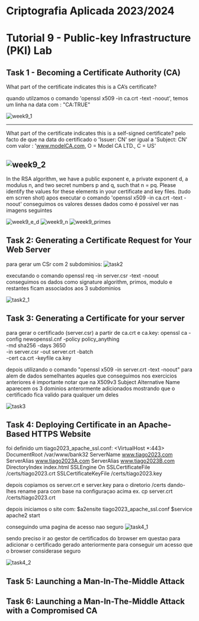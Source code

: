 # Criptografia Aplicada 2023/2024
# Tutorial 9 - Public-key Infrastructure (PKI) Lab

## Task 1 - Becoming a Certificate Authority (CA)
What part of the certificate indicates this is a CA’s certificate?

quando utilzamos o comando 'openssl x509 -in ca.crt -text -noout', temos um linha na data com :
"CA:TRUE"


![week9_1](https://github.com/poorshadic/Cripto/blob/main/mandatory/week9/ex1/ficha10_1.png)

-----------------------------------
What part of the certificate indicates this is a self-signed certificate?
pelo facto de que na data do certificado o
'Issuer: CN' ser igual a 'Subject: CN' com valor :
'www.modelCA.com, O = Model CA LTD., C = US'

![week9_2](https://github.com/poorshadic/Cripto/blob/main/mandatory/week9/ex1/ficha10_2.png)
--------------------------------------

In the RSA algorithm, we have a public exponent e, a private exponent d, a modulus n, and two secret numbers p and q, such that n = pq. Please identify the values for these elements in your certificate and key files.
(tudo em scrren shot)
apos executar o comando 'openssl x509 -in ca.crt -text -noout' conseguimos os valores desses dados como é possivel ver nas imagens seguintes

![week9_e_d](https://github.com/poorshadic/Cripto/blob/main/mandatory/week9/ex1/e_d.png)
![week9_n](https://github.com/poorshadic/Cripto/blob/main/mandatory/week9/ex1/n.png)
![week9_primes](https://github.com/poorshadic/Cripto/blob/main/mandatory/week9/ex1/primes.png)


## Task 2: Generating a Certificate Request for Your Web Server
para gerar um CSr com 2 subdominios:
![task2](https://github.com/poorshadic/Cripto/blob/main/mandatory/week9/ex2/task2_0.png)

executando o comando openssl req -in server.csr -text -noout conseguimos os dados como signature algorithm, primos, modulo e restantes ficam associados aos 3 subdominios

![task2_1](https://github.com/poorshadic/Cripto/blob/main/mandatory/week9/ex2/task2.png)

## Task 3: Generating a Certificate for your server
para gerar o certificado (server.csr) a partir de ca.crt e ca.key:
openssl ca -config newopenssl.cnf -policy policy_anything \
-md sha256 -days 3650 \
-in server.csr -out server.crt -batch \
-cert ca.crt -keyfile ca.key


depois utilizando o comando "openssl x509 -in server.crt -text -noout"
para alem de dados semelhantes aqueles que conseguimos nos exercicios anteriores é importante notar
que na X509v3 Subject Alternative Name aparecem os 3 dominios anterormente adicionados mostrando que o
certificado fica valido para qualquer um deles

![task3](https://github.com/poorshadic/Cripto/blob/main/mandatory/week9/ex3/task3_2.png)

## Task 4: Deploying Certificate in an Apache-Based HTTPS Website
foi definido um tiago2023_apache_ssl.conf:
<VirtualHost *:443>
DocumentRoot /var/www/bank32
ServerName www.tiago2023.com
ServerAlias www.tiago2023A.com
ServerAlias www.tiago2023B.com
DirectoryIndex index.html
SSLEngine On
SSLCertificateFile /certs/tiago2023.crt 
SSLCertificateKeyFile /certs/tiago2023.key 
</VirtualHost>

depois copiamos os server.crt e server.key para o diretorio /certs dando-lhes rename para com base na configuraçao acima
ex. cp server.crt /certs/tiago2023.crt


depois iniciamos o site com:
$a2ensite tiago2023_apache_ssl.conf
$service apache2 start


conseguindo uma pagina de acesso nao seguro
![task4_1](https://github.com/poorshadic/Cripto/blob/main/mandatory/week9/ex4/task4_1.png)

sendo preciso ir ao gestor de certificados do browser em questao para adicionar o certificado gerado anteriormente para conseguir um acesso que o browser considerase seguro

![task4_2](https://github.com/poorshadic/Cripto/blob/main/mandatory/week9/ex4/task4_3.png)


## Task 5: Launching a Man-In-The-Middle Attack

## Task 6: Launching a Man-In-The-Middle Attack with a Compromised CA

